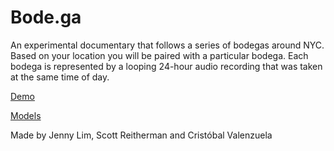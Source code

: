 # Bode.ga

An experimental documentary that follows a series of bodegas around NYC. Based on your location you will be paired with a particular bodega. Each bodega is represented by a looping 24-hour audio recording that was taken at the same time of day.

[Demo](https://cvalenzuela.github.io/bode.ga/dist/)

[Models](https://cvalenzuela.github.io/bode.ga/viewModels/)

Made by Jenny Lim, Scott Reitherman and Cristóbal Valenzuela